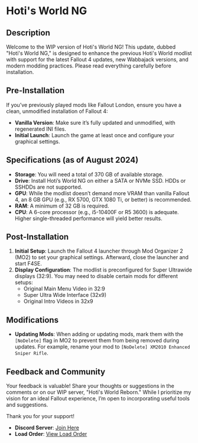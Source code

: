 # Hoti's World NG

## Description

Welcome to the WIP version of Hoti's World NG! This update, dubbed "Hoti's World NG," is designed to enhance the previous Hoti's World modlist with support for the latest Fallout 4 updates, new Wabbajack versions, and modern modding practices. Please read everything carefully before installation.

## Pre-Installation

If you’ve previously played mods like Fallout London, ensure you have a clean, unmodified installation of Fallout 4:
- **Vanilla Version**: Make sure it’s fully updated and unmodified, with regenerated INI files.
- **Initial Launch**: Launch the game at least once and configure your graphical settings.

## Specifications (as of August 2024)

- **Storage**: You will need a total of 370 GB of available storage.
- **Drive**: Install Hoti’s World NG on either a SATA or NVMe SSD. HDDs or SSHDDs are not supported.
- **GPU**: While the modlist doesn’t demand more VRAM than vanilla Fallout 4, an 8 GB GPU (e.g., RX 5700, GTX 1080 Ti, or better) is recommended.
- **RAM**: A minimum of 32 GB is required.
- **CPU**: A 6-core processor (e.g., i5-10400F or R5 3600) is adequate. Higher single-threaded performance will yield better results.

## Post-Installation

1. **Initial Setup**: Launch the Fallout 4 launcher through Mod Organizer 2 (MO2) to set your graphical settings. Afterward, close the launcher and start F4SE.
2. **Display Configuration**: The modlist is preconfigured for Super Ultrawide displays (32:9). You may need to disable certain mods for different setups:
   - Original Main Menu Video in 32:9
   - Super Ultra Wide Interface (32x9)
   - Original Intro Videos in 32x9

## Modifications

- **Updating Mods**: When adding or updating mods, mark them with the `[NoDelete]` flag in MO2 to prevent them from being removed during updates. For example, rename your mod to `[NoDelete] XM2010 Enhanced Sniper Rifle`.

## Feedback and Community

Your feedback is valuable! Share your thoughts or suggestions in the comments or on our WIP server, "Hoti's World Reborn." While I prioritize my vision for an ideal Fallout experience, I’m open to incorporating useful tools and suggestions.

Thank you for your support!

- **Discord Server**: [Join Here](https://discord.gg/knCJnmbUQK)
- **Load Order**: [View Load Order](https://loadorderlibrary.com/lists/hoti-s-world-ng#loadorder.txt)
